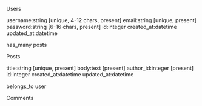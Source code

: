 Users

  username:string [unique, 4-12 chars, present]
  email:string [unique, present]
  password:string [6-16 chars, present]
  id:integer
  created_at:datetime
  updated_at:datetime

  has_many posts


Posts

  title:string [unique, present]
  body:text [present]
  author_id:integer [present]
  id:integer
  created_at:datetime
  updated_at:datetime

  belongs_to user


Comments
